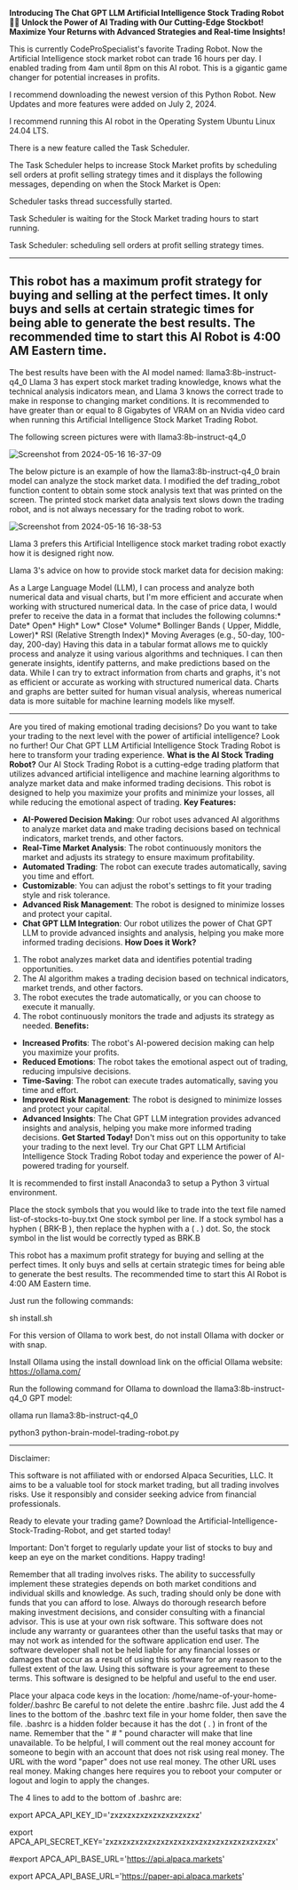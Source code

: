   **Introducing The Chat GPT LLM Artificial Intelligence Stock Trading Robot 🤖💼**
**Unlock the Power of AI Trading with Our Cutting-Edge Stockbot!**
**Maximize Your Returns with Advanced Strategies and Real-time Insights!**

This is currently CodeProSpecialist's favorite Trading Robot. 
Now the Artificial Intelligence stock market robot can trade 16 hours per day. I enabled trading from 4am until 8pm on this AI robot. This is a gigantic game changer for potential increases 
in profits. 

I recommend downloading the newest version of this Python Robot. 
New Updates and more features were added on July 2, 2024.  

I recommend running this AI robot in the Operating System Ubuntu Linux 24.04 LTS. 

There is a new feature called the Task Scheduler. 

The Task Scheduler helps to increase Stock Market profits by 
scheduling sell orders at profit selling strategy times and it displays the following 
messages, depending on when the Stock Market is Open: 

Scheduler tasks thread successfully started. 

Task Scheduler is waiting for the Stock Market trading hours to start running.

Task Scheduler: scheduling sell orders at profit selling strategy times. 

------------------------------------
This robot has a maximum profit strategy for buying and selling 
at the perfect times. It only buys and sells at certain strategic times 
for being able to generate the best 
results. 
The recommended time to start this 
AI Robot is 4:00 AM Eastern time. 
------------------------------------

The best results have been with the AI model named: 
  llama3:8b-instruct-q4_0
Llama 3 has expert stock market trading knowledge, knows what the technical analysis indicators mean, 
and Llama 3 knows the correct trade to make in response 
to changing market conditions. 
It is recommended to have greater than or equal to 8 Gigabytes of VRAM on an Nvidia video card 
when running this Artificial Intelligence Stock Market Trading Robot. 

The following screen pictures were with llama3:8b-instruct-q4_0

![Screenshot from 2024-05-16 16-37-09](https://github.com/CodeProSpecialist/Chat-GPT-LLM-Artificial-Intelligence-Stock-Trading-Robot-for-Alpaca/assets/111866070/aaf91c92-8588-4588-956a-abcf259ce3f6)

The below picture is an example of how the llama3:8b-instruct-q4_0 
brain model can analyze the stock market data.
I modified the def trading_robot 
function content to obtain some stock analysis text that was printed on 
the screen. The printed stock market data analysis text slows down the trading robot, and is not always necessary for the trading robot to work. 

![Screenshot from 2024-05-16 16-38-53](https://github.com/CodeProSpecialist/Chat-GPT-LLM-Artificial-Intelligence-Stock-Trading-Robot-for-Alpaca/assets/111866070/ed2c760b-e27f-4e64-91e5-8d34fee7d3dd)


Llama 3 prefers this Artificial Intelligence stock market trading robot exactly how it is designed right now. 

Llama 3's advice on how to provide stock market data for decision making: 

As a Large Language Model (LLM), I can process and analyze both numerical data and visual charts, but I'm more efficient and accurate when working with structured numerical data. In the case of price data, I would prefer to receive the data in a format that includes the following columns:* Date* Open* High* Low* Close* Volume* Bollinger Bands ( Upper, Middle, Lower)* RSI (Relative Strength Index)* Moving Averages (e.g., 50-day, 100-day, 200-day) Having this data in a tabular format allows me to quickly process and analyze it using various algorithms and techniques. I can then generate insights, identify patterns, and make predictions based on the data. While I can try to extract information from charts and graphs, it's not as efficient or accurate as working with structured numerical data. Charts and graphs are better suited for human visual analysis, whereas numerical data is more suitable for machine learning models like myself.

----------------------------------------------------

Are you tired of making emotional trading decisions? Do you want to take your trading to the next level with the power of artificial intelligence? Look no further! Our Chat GPT LLM Artificial Intelligence Stock Trading Robot is here to transform your trading experience.
**What is the AI Stock Trading Robot?**
Our AI Stock Trading Robot is a cutting-edge trading platform that utilizes advanced artificial intelligence and machine learning algorithms to analyze market data and make informed trading decisions. This robot is designed to help you maximize your profits and minimize your losses, all while reducing the emotional aspect of trading.
**Key Features:**
* **AI-Powered Decision Making**: Our robot uses advanced AI algorithms to analyze market data and make trading decisions based on technical indicators, market trends, and other factors.
* **Real-Time Market Analysis**: The robot continuously monitors the market and adjusts its strategy to ensure maximum profitability.
* **Automated Trading**: The robot can execute trades automatically, saving you time and effort.
* **Customizable**: You can adjust the robot's settings to fit your trading style and risk tolerance.
* **Advanced Risk Management**: The robot is designed to minimize losses and protect your capital.
* **Chat GPT LLM Integration**: Our robot utilizes the power of Chat GPT LLM to provide advanced insights and analysis, helping you make more informed trading decisions.
**How Does it Work?**
1. The robot analyzes market data and identifies potential trading opportunities.
2. The AI algorithm makes a trading decision based on technical indicators, market trends, and other factors.
3. The robot executes the trade automatically, or you can choose to execute it manually.
4. The robot continuously monitors the trade and adjusts its strategy as needed.
**Benefits:**
* **Increased Profits**: The robot's AI-powered decision making can help you maximize your profits.
* **Reduced Emotions**: The robot takes the emotional aspect out of trading, reducing impulsive decisions.
* **Time-Saving**: The robot can execute trades automatically, saving you time and effort.
* **Improved Risk Management**: The robot is designed to minimize losses and protect your capital.
* **Advanced Insights**: The Chat GPT LLM integration provides advanced insights and analysis, helping you make more informed trading decisions.
**Get Started Today!**
Don't miss out on this opportunity to take your trading to the next level. Try our Chat GPT LLM Artificial Intelligence Stock Trading Robot today and experience the power of AI-powered trading for yourself.

It is recommended to first install Anaconda3 to setup a Python 3 virtual environment. 

Place the stock symbols that you would like to trade into the 
text file named list-of-stocks-to-buy.txt 
One stock symbol per line. 
If a stock symbol has a hyphen ( BRK-B ), then 
replace the hyphen with a ( . ) dot. 
So, the stock symbol in the list would be 
correctly typed as BRK.B

This robot has a maximum profit strategy for buying and selling 
at the perfect times. It only buys and sells at certain strategic times 
for being able to generate the best 
results. 
The recommended time to start this 
AI Robot is 4:00 AM Eastern time. 

Just run the following commands: 

sh install.sh

For this version of Ollama to work best, 
do not install Ollama with docker or with snap. 

Install Ollama using the install download link on 
the official Ollama website:     https://ollama.com/

Run the following command for Ollama to download the llama3:8b-instruct-q4_0 GPT model: 

ollama run llama3:8b-instruct-q4_0

python3 python-brain-model-trading-robot.py

----------------------------------------------------

Disclaimer:

This software is not affiliated with or endorsed Alpaca Securities, LLC. It aims to be a valuable tool for stock market trading, but all trading involves risks. Use it responsibly and consider seeking advice from financial professionals.

Ready to elevate your trading game? Download the Artificial-Intelligence-Stock-Trading-Robot, and get started today!

Important: Don't forget to regularly update your list of stocks to buy and keep an eye on the market conditions. Happy trading!

Remember that all trading involves risks. The ability to successfully implement these strategies depends on both market conditions and individual skills and knowledge. As such, trading should only be done with funds that you can afford to lose. Always do thorough research before making investment decisions, and consider consulting with a financial advisor. This is use at your own risk software. This software does not include any warranty or guarantees other than the useful tasks that may or may not work as intended for the software application end user. The software developer shall not be held liable for any financial losses or damages that occur as a result of using this software for any reason to the fullest extent of the law. Using this software is your agreement to these terms. This software is designed to be helpful and useful to the end user.

Place your alpaca code keys in the location: /home/name-of-your-home-folder/.bashrc Be careful to not delete the entire .bashrc file. Just add the 4 lines to the bottom of the .bashrc text file in your home folder, then save the file. .bashrc is a hidden folder because it has the dot ( . ) in front of the name. Remember that the " # " pound character will make that line unavailable. To be helpful, I will comment out the real money account for someone to begin with an account that does not risk using real money. The URL with the word "paper" does not use real money. The other URL uses real money. Making changes here requires you to reboot your computer or logout and login to apply the changes.

The 4 lines to add to the bottom of .bashrc are:

export APCA_API_KEY_ID='zxzxzxzxzxzxzxzxzxzxz'

export APCA_API_SECRET_KEY='zxzxzxzxzxzxzxzxzxzxzxzxzxzxzxzxzxzxzxzx'

#export APCA_API_BASE_URL='https://api.alpaca.markets'

export APCA_API_BASE_URL='https://paper-api.alpaca.markets'
